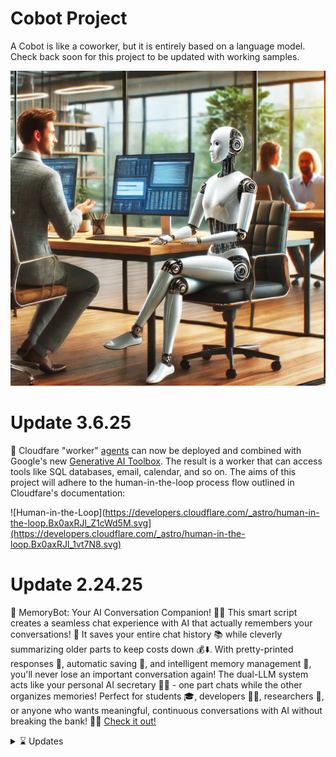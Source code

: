 # Cobot Project
A Cobot is like a coworker, but it is entirely based on a language model. Check back soon for this project to be updated with working samples.  

![Screenshot of a Cobot](/media/Cobot.webp)

# Update 3.6.25

🤖 Cloudfare "worker" [agents](https://github.com/cloudflare/agents) can now be deployed and combined with Google's new [Generative AI Toolbox](https://googleapis.github.io/genai-toolbox). The result is a worker that can access tools like SQL databases, email, calendar, and so on. The aims of this project will adhere to the human-in-the-loop process flow outlined in Cloudfare's documentation:

![Human-in-the-Loop](https://developers.cloudflare.com/_astro/human-in-the-loop.Bx0axRJl_Z1cWd5M.svg](https://developers.cloudflare.com/_astro/human-in-the-loop.Bx0axRJl_1vt7N8.svg)

# Update 2.24.25

🧠 MemoryBot: Your AI Conversation Companion! 💬✨ This smart script creates a seamless chat experience with AI that actually remembers your conversations! 🤯 It saves your entire chat history 📚 while cleverly summarizing older parts to keep costs down 💰⬇️. With pretty-printed responses 🎨, automatic saving 💾, and intelligent memory management 🧩, you'll never lose an important conversation again! The dual-LLM system acts like your personal AI secretary 🤖👔 - one part chats while the other organizes memories! Perfect for students 🎓, developers 👩‍💻, researchers 🔬, or anyone who wants meaningful, continuous conversations with AI without breaking the bank! 💪🚀 [Check it out!](/samples/memory-bot.py)  

<details>  

<summary>⌛ Updates</summary>
  
## Index

2.24.25 - [memory-bot.py](/samples/memory-bot.py) is a recently released script that deploys a powerful memory capable agent to store conversations for later analysis. It also uses recursive recalling to build memory states from summaries of previous memory states (An inception of LLM agents, one summarizing and another interacting with the user).  

[STT_AI.ipynb](/samples/STT_AI.pynb) is a jupyter notebook that contains a working sample of the Speech to Text LLM summarization task. (Currently tested and working.)\
\
[Tinytroupe_analyzer.py](/samples/Tinytroupe_analyzer.py) is an exercise in using Microsoft's TinyTroupe to deploy agent brainstorming sessions. This is purely for educational purposes only.\
\
[Vision_AI.pynb](/samples/Vision_AI.pynb) is a jupyter notebook that contains a working sample of the Open AI Vision engine. (Currently tested and working.)\
\
Helium_AI.pynb *will* be a jupyter notebook that contains a working sample of Helium web navigation functions to run in tandem with the Open AI text generator engine.
(Currently in development.)

</details>
